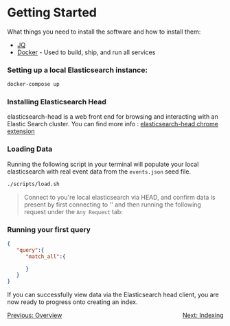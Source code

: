 Getting Started
===============

What things you need to install the software and how to install them:

-	[JQ](https://stedolan.github.io/jq/)
-	[Docker](https://docs.docker.com/install/) - Used to build, ship, and run all services

### Setting up a local Elasticsearch instance:

```sh
docker-compose up
```

### Installing Elasticsearch Head

elasticsearch-head is a web front end for browsing and interacting with an Elastic Search cluster. You can find more info : [elasticsearch-head chrome extension](https://chrome.google.com/webstore/detail/elasticsearch-head/ffmkiejjmecolpfloofpjologoblkegm)

### Loading Data

Running the following script in your terminal will populate your local elasticsearch with real event data from the `events.json` seed file.

```sh
./scripts/load.sh
```

> Connect to you're local elasticsearch via HEAD, and confirm data is present by first connecting to '' and then running the following request under the `Any Request` tab:

### Running your first query

```json
{  
   "query":{  
      "match_all":{  

      }
   }
}
```

If you can successfully view data via the Elasticsearch head client, you are now ready to progress onto creating an index.

<span style="float: left;">[Previous: Overview](searching.md)</span>

<span style="float: right;">[Next: Indexing](indexing.md)</span>
